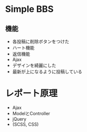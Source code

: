 # Simple BBS

## 機能

- 各投稿に削除ボタンをつけた
- ハート機能
- 返信機能
- Ajax
- デザインを綺麗にした
- 最新が上になるように投稿している

# レポート原理

- Ajax
- ModelとController
- jQuery
- (SCSS, CSS)